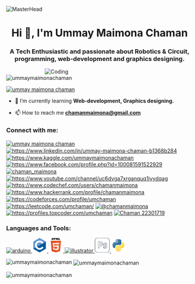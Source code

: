 ![MasterHead](https://th.bing.com/th/id/OIP.T64jCkFbCj-xLqCe1tUWFgHaCq?rs=1&pid=ImgDetMain)

<h1 align="center">Hi 👋, I'm Ummay Maimona Chaman</h1>
<h3 align="center">A Tech Enthusiastic and passionate about Robotics & Circuit, programming, web-development and graphics designing.</h3>

<img align="right" alt="Coding" width="400" src="https://i1.wp.com/clydeoffices.co.uk/wp-content/uploads/2019/12/support-animation.gif?fit=800%2C600&ssl=1">
<p align="left"> <img src="https://komarev.com/ghpvc/?username=ummaymaimonachaman&label=Profile%20views&color=0e75b6&style=flat" alt="ummaymaimonachaman" /> </p>

<p align="left"> <a href="https://twitter.com/ummay maimona chaman" target="blank"><img src="https://img.shields.io/twitter/follow/ummay maimona chaman?logo=twitter&style=for-the-badge" alt="ummay maimona chaman" /></a> </p>

- 🌱 I’m currently learning **Web-development, Graphics designing.**

- 📫 How to reach me **chamanmaimona@gmail.com**

<h3 align="left">Connect with me:</h3>
<p align="left">
<a href="https://twitter.com/UMChaman" target="blank"><img align="center" src="https://raw.githubusercontent.com/rahuldkjain/github-profile-readme-generator/master/src/images/icons/Social/twitter.svg" alt="ummay maimona chaman" height="30" width="40" /></a>
<a href="https://www.linkedin.com/in/ummay-maimona-chaman-b1368b284" target="blank"><img align="center" src="https://raw.githubusercontent.com/rahuldkjain/github-profile-readme-generator/master/src/images/icons/Social/linked-in-alt.svg" alt="https://www.linkedin.com/in/ummay-maimona-chaman-b1368b284" height="30" width="40" /></a>
<a href="https://www.kaggle.com/ummaymaimonachaman" target="blank"><img align="center" src="https://raw.githubusercontent.com/rahuldkjain/github-profile-readme-generator/master/src/images/icons/Social/kaggle.svg" alt="https://www.kaggle.com/ummaymaimonachaman" height="30" width="40" /></a>
<a href="https://www.facebook.com/profile.php?id=100081591522929" target="blank"><img align="center" src="https://raw.githubusercontent.com/rahuldkjain/github-profile-readme-generator/master/src/images/icons/Social/facebook.svg" alt="https://www.facebook.com/profile.php?id=100081591522929" height="30" width="40" /></a>
<a href="https://instagram.com/chaman_maimona" target="blank"><img align="center" src="https://raw.githubusercontent.com/rahuldkjain/github-profile-readme-generator/master/src/images/icons/Social/instagram.svg" alt="chaman_maimona" height="30" width="40" /></a>
<a href="https://www.youtube.com/channel/uc6dvga7xrganquq1iyydqag" target="blank"><img align="center" src="https://raw.githubusercontent.com/rahuldkjain/github-profile-readme-generator/master/src/images/icons/Social/youtube.svg" alt="https://www.youtube.com/channel/uc6dvga7xrganquq1iyydqag" height="30" width="40" /></a>
<a href="https://www.codechef.com/users/chamanmaimona" target="blank"><img align="center" src="https://cdn.jsdelivr.net/npm/simple-icons@3.1.0/icons/codechef.svg" alt="https://www.codechef.com/users/chamanmaimona" height="30" width="40" /></a>
<a href="https://www.hackerrank.com/profile/chamanmaimona" target="blank"><img align="center" src="https://raw.githubusercontent.com/rahuldkjain/github-profile-readme-generator/master/src/images/icons/Social/hackerrank.svg" alt="https://www.hackerrank.com/profile/chamanmaimona" height="30" width="40" /></a>
<a href="https://codeforces.com/profile/umchaman" target="blank"><img align="center" src="https://raw.githubusercontent.com/rahuldkjain/github-profile-readme-generator/master/src/images/icons/Social/codeforces.svg" alt="https://codeforces.com/profile/umchaman" height="30" width="40" /></a>
<a href="https://leetcode.com/umchaman/" target="blank"><img align="center" src="https://raw.githubusercontent.com/rahuldkjain/github-profile-readme-generator/master/src/images/icons/Social/leet-code.svg" alt="https://leetcode.com/umchaman/" height="30" width="40" /></a>
<a href="https://www.hackerearth.com/@chamanmaimona" target="blank"><img align="center" src="https://raw.githubusercontent.com/rahuldkjain/github-profile-readme-generator/master/src/images/icons/Social/hackerearth.svg" alt="@chamanmaimona" height="30" width="40" /></a>
<a href="https://profiles.topcoder.com/umchaman" target="blank"><img align="center" src="https://raw.githubusercontent.com/rahuldkjain/github-profile-readme-generator/master/src/images/icons/Social/topcoder.svg" alt="https://profiles.topcoder.com/umchaman" height="30" width="40" /></a>
<a href="https://discord.gg/Chaman 22301719" target="blank"><img align="center" src="https://raw.githubusercontent.com/rahuldkjain/github-profile-readme-generator/master/src/images/icons/Social/discord.svg" alt="Chaman 22301719" height="30" width="40" /></a>
</p>

<h3 align="left">Languages and Tools:</h3>
<p align="left"> <a href="https://www.arduino.cc/" target="_blank" rel="noreferrer"> <img src="https://cdn.worldvectorlogo.com/logos/arduino-1.svg" alt="arduino" width="40" height="40"/> </a> <a href="https://www.cprogramming.com/" target="_blank" rel="noreferrer"> <img src="https://raw.githubusercontent.com/devicons/devicon/master/icons/c/c-original.svg" alt="c" width="40" height="40"/> </a> <a href="https://www.w3.org/html/" target="_blank" rel="noreferrer"> <img src="https://raw.githubusercontent.com/devicons/devicon/master/icons/html5/html5-original-wordmark.svg" alt="html5" width="40" height="40"/> </a> <a href="https://www.adobe.com/in/products/illustrator.html" target="_blank" rel="noreferrer"> <img src="https://www.vectorlogo.zone/logos/adobe_illustrator/adobe_illustrator-icon.svg" alt="illustrator" width="40" height="40"/> </a> <a href="https://www.photoshop.com/en" target="_blank" rel="noreferrer"> <img src="https://raw.githubusercontent.com/devicons/devicon/master/icons/photoshop/photoshop-line.svg" alt="photoshop" width="40" height="40"/> </a> <a href="https://www.python.org" target="_blank" rel="noreferrer"> <img src="https://raw.githubusercontent.com/devicons/devicon/master/icons/python/python-original.svg" alt="python" width="40" height="40"/> </a> </p>

<p><img align="left" src="https://github-readme-stats.vercel.app/api/top-langs?username=ummaymaimonachaman&show_icons=true&locale=en&layout=compact" alt="ummaymaimonachaman" /></p>

<p>&nbsp;<img align="center" src="https://github-readme-stats.vercel.app/api?username=ummaymaimonachaman&show_icons=true&locale=en" alt="ummaymaimonachaman" /></p>

<p><img align="center" src="https://github-readme-streak-stats.herokuapp.com/?user=ummaymaimonachaman&" alt="ummaymaimonachaman" /></p>
